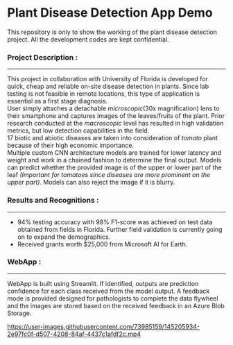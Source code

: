 # Plant Disease Detection App Demo
This repository is only to show the working of the plant disease detection project. All the development codes are kept confidential.

### Project Description :
---
This project in collaboration with University of Florida is developed for quick, cheap and reliable on-site disease detection in plants. Since lab testing is not feasible in remote locations, this type of application is essential as a first stage diagnosis.  
User simply attaches a detachable *microscopic*(30x magnification) lens to their smartphone and captures images of the leaves/fruits of the plant. Prior research conducted at the *macroscopic* level has resulted in high validation metrics, but low detection capabilities in the field.  
17 biotic and abiotic diseases are taken into consideration of *tomato* plant because of their high economic importance.  
Multiple custom CNN architecture models are trained for lower latency and weight and work in a chained fashion to determine the final output. Models can predict whether the provided image is of the upper or lower part of the leaf *(Important for tomatoes since diseases are more prominent on the upper part)*. Models can also reject the image if it is blurry.

### Results and Recognitions :
---
* 94% testing accuracy with 98% F1-score was achieved on test data obtained from fields in Florida. Further field validation is currently going on to expand the demographics.
* Received grants worth $25,000 from Microsoft AI for Earth.

### WebApp :
---
WebApp is built using Streamlit. If identified, outputs are prediction confidence for each class received from the model output. A feedback mode is provided designed for pathologists to complete the data flywheel and the images are stored based on the received feedback in an Azure Blob Storage.



https://user-images.githubusercontent.com/73985159/145205934-2e97fc0f-d507-4208-84af-4437c1afdf2c.mp4
